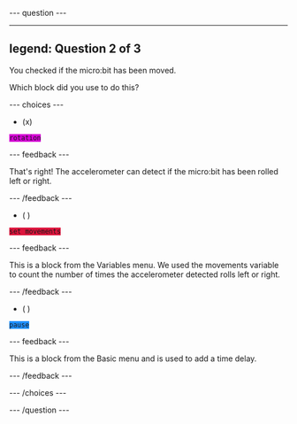 
--- question ---

---
legend: Question 2 of 3
---

You checked if the micro:bit has been moved.

Which block did you use to do this?

--- choices ---

- (x) 
  
<code style="background-color: #D400D4">rotation</code>

  --- feedback ---

  That's right! The accelerometer can detect if the micro:bit has been rolled left or right.

  --- /feedback ---

- ( ) 

<code style="background-color: #DC143C">set movements</code>

  --- feedback ---
  
  This is a block from the Variables menu. We used the movements variable to count the number of times the accelerometer detected rolls left or right.
  
  --- /feedback ---

- ( ) 

<code style="background-color: #1E90FF">pause</code>

  --- feedback ---
  
  This is a block from the Basic menu and is used to add a time delay.
  
  --- /feedback ---
  
--- /choices ---

--- /question ---
